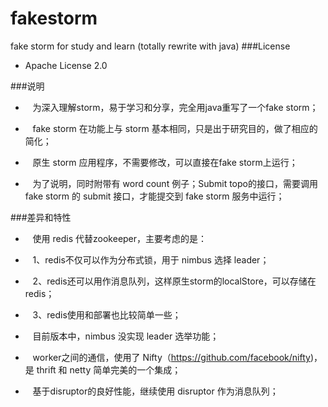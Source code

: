 # fakestorm
fake storm for study and learn  (totally rewrite with java)
###License
* Apache License 2.0 

###说明
*    为深入理解storm，易于学习和分享，完全用java重写了一个fake storm；
*    fake storm 在功能上与 storm 基本相同，只是出于研究目的，做了相应的简化；

*    原生 storm 应用程序，不需要修改，可以直接在fake storm上运行；
*    为了说明，同时附带有 word count 例子；Submit topo的接口，需要调用 fake storm 的 submit 接口，才能提交到 fake storm 服务中运行；

###差异和特性
*    使用 redis 代替zookeeper，主要考虑的是：
*    1、redis不仅可以作为分布式锁，用于 nimbus 选择 leader；
*    2、redis还可以用作消息队列，这样原生storm的localStore，可以存储在redis；
*    3、redis使用和部署也比较简单一些；

*    目前版本中，nimbus 没实现 leader 选举功能；

*    worker之间的通信，使用了 Nifty（https://github.com/facebook/nifty)，是 thrift 和 netty 简单完美的一个集成；
*    基于disruptor的良好性能，继续使用 disruptor 作为消息队列；


